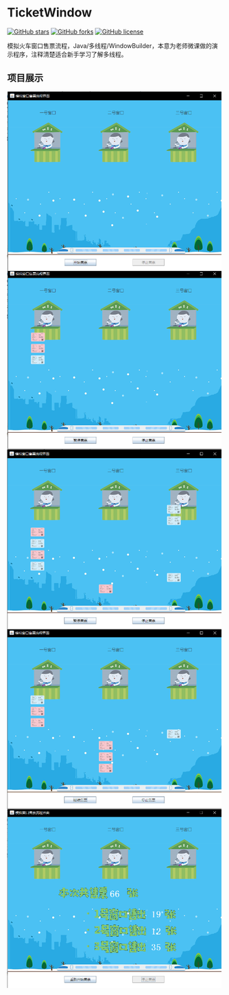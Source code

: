 # TicketWindow
[![GitHub stars](https://img.shields.io/github/stars/WithLei/TicketWindow.svg)](https://github.com/WithLei/TicketWindow/stargazers) [![GitHub forks](https://img.shields.io/github/forks/WithLei/TicketWindow.svg)](https://github.com/WithLei/TicketWindow/network) [![GitHub license](https://img.shields.io/github/license/WithLei/TicketWindow.svg)](https://github.com/WithLei/TicketWindow/blob/master/LICENSE)

模拟火车窗口售票流程，Java/多线程/WindowBuilder，本意为老师微课做的演示程序，注释清楚适合新手学习了解多线程。

## 项目展示
<img src="https://github.com/WithLei/TicketWindow/blob/master/screenshots/screenshots1.png" width="500" align=left />
<img src="https://github.com/WithLei/TicketWindow/blob/master/screenshots/screenshots2.png" width="500" align=left />
<img src="https://github.com/WithLei/TicketWindow/blob/master/screenshots/screenshots3.png" width="500" align=left />
<img src="https://github.com/WithLei/TicketWindow/blob/master/screenshots/screenshots4.png" width="500" align=left />
<img src="https://github.com/WithLei/TicketWindow/blob/master/screenshots/screenshots5.png" width="500" align=left />
